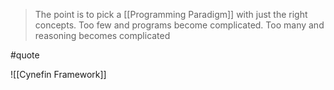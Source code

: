 > The point is to pick a [[Programming Paradigm]] with just the right concepts.
> Too few and programs become complicated. Too many and reasoning becomes complicated

#quote 

![[Cynefin Framework]]